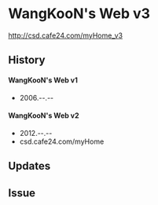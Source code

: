 # WangKooN's Web v3
http://csd.cafe24.com/myHome_v3 

## History

#### WangKooN's Web v1 
- 2006.--.-- 
#### WangKooN's Web v2
- 2012.--.-- 
- csd.cafe24.com/myHome

## Updates

## Issue
